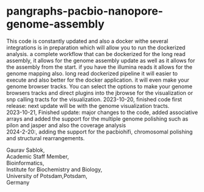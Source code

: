 # pangraphs-pacbio-nanopore-genome-assembly
This code is constantly updated and also a docker withe several integrations is in preparation which will allow you to run the dockerized analysis. 
a complete workflow that can be dockerized for the long read assembly, it allows for the genome assembly update as well as it allows for the assembly from the start. if you have the illumina reads it allows for the genome mapping also. long read dockerized pipeline it will easier to execute and also better for the docker application. it will even make your genome browser tracks. You can select the options to make your genome browsers tracks and direct plugins into the jbrowse for the visualization or snp calling tracts for the visualization. 
2023-10-20, finished code first release: next update will be with the genome visualization tracts. \
2023-10-21, Finished update: major changes to the code, added associative arrays and added the support for the multiple genome polishing such as pilon and jasper and also the coverage analysis \
2024-2-20:, adding the support for the pacbiohifi, chromosomal polishing and structural rearrangements.

Gaurav Sablok, \
Academic Staff Member,\
Bioinformatics, \
Institute for Biochemistry and Biology, \
University of Potsdam,Potsdam,\
Germany
